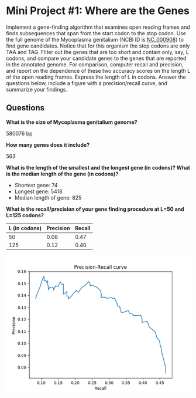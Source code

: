 # Mini Project #1: Where are the Genes

Implement a gene-finding algorithm that examines open reading frames and finds subsequences that span from the start codon to the stop codon. Use the full genome of the Mycoplasma genitalium (NCBI ID is [NC_000908](https://www.ncbi.nlm.nih.gov/nuccore/NC_000908)) to find gene candidates. Notice that for this organism the stop codons are only TAA and TAG. Filter out the genes that are too short and contain only, say, L codons, and compare your candidate genes to the genes that are reported in the annotated genome. For comparison, computer recall and precision, and report on the dependence of these two accuracy scores on the length L of the open reading frames. Express the length of L in codons. Answer the questions below, include a figure with a precision/recall curve, and summarize your findings. 

## Questions

**What is the size of Mycoplasma genitalium genome?**

580076 bp

**How many genes does it include?**

563

**What is the length of the smallest and the longest gene (in codons)? What is the median length of the gene (in codons)?**

- Shortest gene:  74
- Longest gene:  5418
- Median length of gene:  825

**What is the recall/precision of your gene finding procedure at L=50 and L=125 codons?**

| L (in codons)   | Precision | Recall |
|-----------------|-----------|--------|
| 50              | 0.08      | 0.47   |
| 125             | 0.12      |	0.40   |

![PR curve](PR-curve.png)

